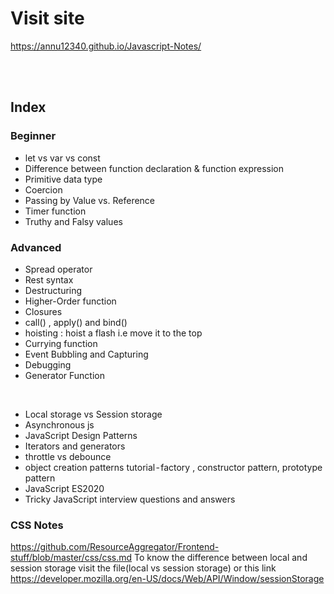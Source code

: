 # Visit site

https://annu12340.github.io/Javascript-Notes/

<br/><br/>

## Index

### Beginner

- let vs var vs const
- Difference between function declaration & function expression
- Primitive data type
- Coercion
- Passing by Value vs. Reference
- Timer function
- Truthy and Falsy values

### Advanced

- Spread operator
- Rest syntax
- Destructuring
- Higher-Order function
- Closures
- call() , apply() and bind()
- hoisting : hoist a flash i.e move it to the top
- Currying function
- Event Bubbling and Capturing
- Debugging
- Generator Function

<br/>

- Local storage vs Session storage
- Asynchronous js
- JavaScript Design Patterns
- Iterators and generators
- throttle vs debounce
- object creation patterns tutorial - factory , constructor pattern, prototype pattern
- JavaScript ES2020
- Tricky JavaScript interview questions and answers


### CSS Notes

https://github.com/ResourceAggregator/Frontend-stuff/blob/master/css/css.md
To know the difference between local and session storage visit the file(local vs session storage)  or this 
link https://developer.mozilla.org/en-US/docs/Web/API/Window/sessionStorage
